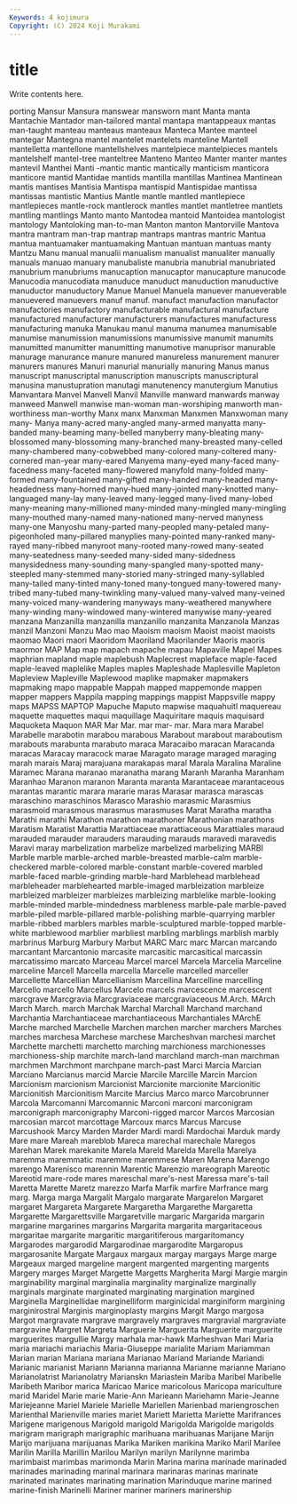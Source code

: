 ```yaml
---
Keywords: 4 kojimura
Copyright: (C) 2024 Koji Murakami
---
```


# title

Write contents here.



porting Mansur Mansura
manswear mansworn mant Manta manta Mantachie Mantador man-tailored mantal mantapa
mantappeaux mantas man-taught manteau manteaus manteaux Manteca Mantee manteel mantegar
Mantegna mantel mantelet mantelets manteline Mantell mantelletta mantellone mantellshelves mantelpiece
mantelpieces mantels mantelshelf mantel-tree manteltree Manteno Manteo Manter manter mantes
mantevil Manthei Manti -mantic mantic mantically manticism manticora manticore mantid
Mantidae mantids mantilla mantillas Mantinea Mantinean mantis mantises Mantisia Mantispa
mantispid Mantispidae mantissa mantissas mantistic Mantius Mantle mantle mantled mantlepiece
mantlepieces mantle-rock mantlerock mantles mantlet mantletree mantlets mantling mantlings Manto
manto Mantodea mantoid Mantoidea mantologist mantology Mantoloking man-to-man Manton manton
Mantorville Mantova mantra mantram man-trap mantrap mantraps mantras mantric Mantua
mantua mantuamaker mantuamaking Mantuan mantuan mantuas manty Mantzu Manu manual
manualii manualism manualist manualiter manually manuals manuao manuary manubaliste manubria
manubrial manubriated manubrium manubriums manucaption manucaptor manucapture manucode Manucodia manucodiata
manuduce manuduct manuduction manuductive manuductor manuductory Manue Manuel Manuela manuever
manueverable manuevered manuevers manuf manuf. manufact manufaction manufactor manufactories manufactory
manufacturable manufactural manufacture manufactured manufacturer manufacturers manufactures manufacturess manufacturing manuka
Manukau manul manuma manumea manumisable manumise manumission manumissions manumissive manumit
manumits manumitted manumitter manumitting manumotive manuprisor manurable manurage manurance manure
manured manureless manurement manurer manurers manures Manuri manurial manurially manuring
Manus manus manuscript manuscriptal manuscription manuscripts manuscriptural manusina manustupration manutagi
manutenency manutergium Manutius Manvantara Manvel Manvell Manvil Manville manward manwards
manway manweed Manwell manwise man-woman man-worshiping manworth man-worthiness man-worthy Manx
manx Manxman Manxmen Manxwoman many many- Manya many-acred many-angled many-armed
manyatta many-banded many-beaming many-belled manyberry many-bleating many-blossomed many-blossoming many-branched many-breasted
many-celled many-chambered many-cobwebbed many-colored many-coltered many-cornered man-year many-eared Manyema many-eyed
many-faced many-facedness many-faceted many-flowered manyfold many-folded many-formed many-fountained many-gifted many-handed
many-headed many-headedness many-horned many-hued many-jointed many-knotted many-languaged many-lay many-leaved many-legged
many-lived many-lobed many-meaning many-millioned many-minded many-mingled many-mingling many-mouthed many-named many-nationed
many-nerved manyness many-one Manyoshu many-parted many-peopled many-petaled many-pigeonholed many-pillared manyplies
many-pointed many-ranked many-rayed many-ribbed manyroot many-rooted many-rowed many-seated many-seatedness many-seeded
many-sided many-sidedness manysidedness many-sounding many-spangled many-spotted many-steepled many-stemmed many-storied many-stringed
many-syllabled many-tailed many-tinted many-toned many-tongued many-towered many-tribed many-tubed many-twinkling many-valued
many-valved many-veined many-voiced many-wandering manyways many-weathered manywhere many-winding many-windowed many-wintered
manywise many-yeared manzana Manzanilla manzanilla manzanillo manzanita Manzanola Manzas manzil
Manzoni Manzu Mao mao Maoism maoism Maoist maoist maoists maomao
Maori maori Maoridom Maoriland Maorilander Maoris maoris maormor MAP Map
map mapach mapache mapau Mapaville Mapel Mapes maphrian mapland maple
maplebush Maplecrest mapleface maple-faced maple-leaved maplelike Maples maples Mapleshade Maplesville
Mapleton Mapleview Mapleville Maplewood maplike mapmaker mapmakers mapmaking mapo mappable
Mappah mapped mappemonde mappen mapper mappers Mappila mapping mappings mappist
Mappsville mappy maps MAPSS MAPTOP Mapuche Maputo mapwise maquahuitl maquereau
maquette maquettes maqui maquillage Maquiritare maquis maquisard Maquoketa Maquon MAR
Mar Mar. mar mar- mar. Mara mara Marabel Marabelle marabotin
marabou marabous Marabout marabout maraboutism marabouts marabunta marabuto maraca Maracaibo
maracan Maracanda maracas Maracay maracock marae Maragato marage maraged maraging
marah marais Maraj marajuana marakapas maral Marala Maralina Maraline Maramec
Marana maranao maranatha marang Maranh Maranha Maranham Maranhao Maranon maranon
Maranta maranta Marantaceae marantaceous marantas marantic marara mararie maras Marasar
marasca marascas maraschino maraschinos Marasco Marashio marasmic Marasmius marasmoid marasmous
marasmus marasmuses Marat Maratha maratha Marathi marathi Marathon marathon marathoner
Marathonian marathons Maratism Maratist Marattia Marattiaceae marattiaceous Marattiales maraud marauded
marauder marauders marauding marauds maravedi maravedis Maravi maray marbelization marbelize
marbelized marbelizing MARBI Marble marble marble-arched marble-breasted marble-calm marble-checkered marble-colored
marble-constant marble-covered marbled marble-faced marble-grinding marble-hard Marblehead marblehead marbleheader marblehearted
marble-imaged marbleization marbleize marbleized marbleizer marbleizes marbleizing marblelike marble-looking marble-minded
marble-mindedness marbleness marble-pale marble-paved marble-piled marble-pillared marble-polishing marble-quarrying marbler marble-ribbed
marblers marbles marble-sculptured marble-topped marble-white marblewood marblier marbliest marbling marblings
marblish marbly marbrinus Marburg Marbury Marbut MARC Marc marc Marcan
marcando marcantant Marcantonio marcasite marcasitic marcasitical marcassin marcatissimo marcato Marceau
Marcel marcel Marcela Marcelia Marceline marceline Marcell Marcella marcella Marcelle
marcelled marceller Marcellette Marcellian Marcellianism Marcellina Marcelline marcelling Marcello marcello
Marcellus Marcelo marcels marcescence marcescent marcgrave Marcgravia Marcgraviaceae marcgraviaceous M.Arch.
MArch March March. march Marchak Marchal Marchall Marchand marchand Marchantia
Marchantiaceae marchantiaceous Marchantiales MArchE Marche marched Marchelle Marchen marchen marcher
marchers Marches marches marchesa Marchese marchese Marcheshvan marchesi marchet Marchette
marchetti marchetto marching marchioness marchionesses marchioness-ship marchite march-land marchland march-man
marchman marchmen Marchmont marchpane march-past Marci Marcia Marcian Marciano Marcianus
marcid Marcie Marcile Marcille Marcin Marcion Marcionism marcionism Marcionist Marcionite
marcionite Marcionitic Marcionitish Marcionitism Marcite Marcius Marco marco Marcobrunner Marcola
Marcomanni Marcomannic Marconi marconi marconigram marconigraph marconigraphy Marconi-rigged marcor Marcos
Marcosian marcosian marcot marcottage Marcoux marcs Marcus Marcuse Marcushook Marcy
Marden Marder Mardi mardi Mardochai Marduk mardy Mare mare Mareah
mareblob Mareca marechal marechale Maregos Marehan Marek marekanite Marela Mareld
Marelda Marella Marelya maremma maremmatic maremme maremmese Maren Marena Marengo
marengo Marenisco marennin Marentic Marenzio mareograph Mareotic Mareotid mare-rode mares
mareschal mare's-nest Maressa mare's-tail Maretta Marette Maretz marezzo Marfa Marfik
marfire Marfrance marg marg. Marga marga Margalit Margalo margarate Margarelon
Margaret margaret Margareta Margarete Margaretha Margarethe Margaretta Margarette Margarettsville Margaretville
margaric Margarida margarin margarine margarines margarins Margarita margarita margaritaceous margaritae
margarite margaritic margaritiferous margaritomancy Margarodes margarodid Margarodinae margarodite Margaropus margarosanite
Margate Margaux margaux margay margays Marge marge Margeaux marged margeline
margent margented margenting margents Margery marges Marget Margette Margetts Margherita
Margi Margie margin marginability marginal marginalia marginality marginalize marginally marginals
marginate marginated marginating margination margined Marginella Marginellidae marginelliform marginicidal marginiform
margining marginirostral Marginis marginoplasty margins Margit Margo margosa Margot margravate
margrave margravely margraves margravial margraviate margravine Margret Margreta Marguerie Marguerita
Marguerite marguerite marguerites margullie Margy marhala mar-hawk Marheshvan Mari Maria
maria mariachi mariachis Maria-Giuseppe marialite Mariam Mariamman Marian marian Mariana
mariana Marianao Mariand Mariande Mariandi Marianic marianist Mariann Marianna marianna
Marianne marianne Mariano Marianolatrist Marianolatry Marianskn Mariastein Mariba Maribel Maribelle
Maribeth Maribor marica Maricao Marice maricolous Maricopa mariculture marid Maridel
Marie marie Marie-Ann Marieann Mariehamn Marie-Jeanne Mariejeanne Mariel Mariele Marielle
Mariellen Marienbad mariengroschen Marienthal Marienville maries mariet Mariett Marietta Mariette
Marifrances Marigene marigenous Marigold marigold Marigolda Marigolde marigolds marigram marigraph
marigraphic marihuana marihuanas Marijane Marijn Marijo marijuana marijuanas Marika Mariken
marikina Mariko Maril Marilee Marilin Marilla Marillin Marilou Marilyn marilyn
Marilynne marimba marimbaist marimbas marimonda Marin Marina marina marinade marinaded
marinades marinading marinal marinara marinaras marinas marinate marinated marinates marinating
marination Marinduque marine marined marine-finish Marinelli Mariner mariner mariners marinership
